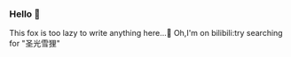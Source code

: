 ### Hello 👋
 This fox is too lazy to write anything here...🤪
 Oh,I'm on bilibili:try searching for "圣光雪狸"
